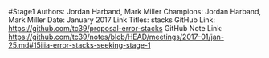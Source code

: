 #Stage1
Authors: Jordan Harband, Mark Miller
Champions: Jordan Harband, Mark Miller
Date: January 2017
Link Titles: stacks
GitHub Link: https://github.com/tc39/proposal-error-stacks
GitHub Note Link: https://github.com/tc39/notes/blob/HEAD/meetings/2017-01/jan-25.md#15iiia-error-stacks-seeking-stage-1
